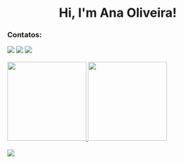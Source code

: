 <div align="center">
  <h1> Hi, I'm Ana Oliveira! </h1>
</div>

### Contatos:

<div>
<a href="https://instagram.com/ana.oli" target="_blank"><img src="https://img.shields.io/badge/-Instagram-%23E4405F?style=for-the-badge&logo=instagram&logoColor=white" target="_blank"></a>
<a href = "mailto:contato@anaoliveira.developer@gmail.com"><img src="https://img.shields.io/badge/Gmail-D14836?style=for-the-badge&logo=gmail&logoColor=white" target="_blank"></a>
<a href="https://www.linkedin.com/in/anaoliveira-dev" target="_blank"><img src="https://img.shields.io/badge/-LinkedIn-%230077B5?style=for-the-badge&logo=linkedin&logoColor=white" target="_blank"></a>   
</div>
<br>
<div>
<a href="https://github.com/oliveira-ana">
<img height="180em" src="https://github-readme-stats.vercel.app/api/top-langs/?username=oliveira-ana&layout=compact&langs_count=7&theme=dracula"/>
<img height="180em" src="https://github-readme-stats.vercel.app/api?username=oliveira-ana&show_icons=true&theme=dracula&include_all_commits=true&count_private=true"/>
</div>
<br>
<img src="https://github.com/oliveira-ana/oliveira-ana/blob/output/github-contribution-grid-snake.svg">
<!--
**oliveira-ana/oliveira-ana** is a ✨ _special_ ✨ repository because its `README.md` (this file) appears on your GitHub profile.

Here are some ideas to get you started:

- 🔭 I’m currently working on ...
- 🌱 I’m currently learning ...
- 👯 I’m looking to collaborate on ...
- 🤔 I’m looking for help with ...
- 💬 Ask me about ...
- 📫 How to reach me: ...
- 😄 Pronouns: ...
- ⚡ Fun fact: ...
-->

